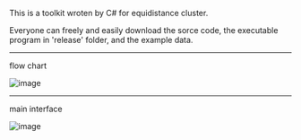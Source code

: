 This is a toolkit wroten by C# for equidistance cluster. 

Everyone can freely and easily download the sorce code, the executable program in 'release' folder, and the example data.

--------------

flow chart

![image](http://github.com/dinghl/equidistance_cluster/images/flowchart.jpg)

--------------

main interface

![image](http://github.com/dinghl/equidistance_cluster/images/interface.jpg)
